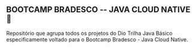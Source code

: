 ## BOOTCAMP BRADESCO -- JAVA CLOUD NATIVE 📁


Repositório que agrupa todos os projetos do Dio Trilha Java Básico especificamente voltado para o Bootcamp Bradesco - Java Cloud Native.
